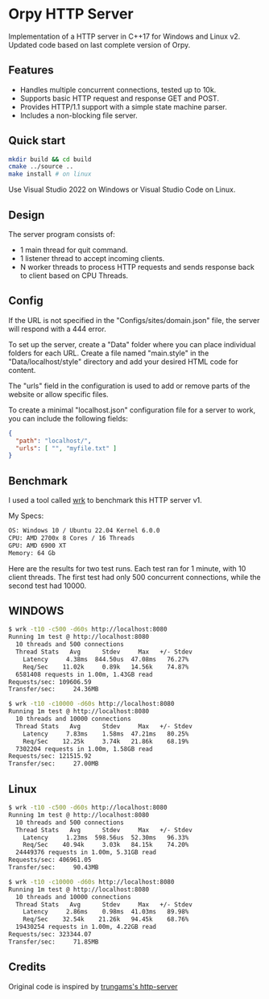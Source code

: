 # Orpy HTTP Server

Implementation of a HTTP server in C++17 for Windows and Linux v2.
Updated code based on last complete version of Orpy.

## Features

- Handles multiple concurrent connections, tested up to 10k.
- Supports basic HTTP request and response GET and POST.
- Provides HTTP/1.1 support with a simple state machine parser.
- Includes a non-blocking file server.

## Quick start

```bash
mkdir build && cd build
cmake ../source ..
make install # on linux
```

Use Visual Studio 2022 on Windows or Visual Studio Code on Linux.

## Design

The server program consists of:

- 1 main thread for quit command.
- 1 listener thread to accept incoming clients.
- N worker threads to process HTTP requests and sends response back to client based on CPU Threads.

## Config

If the URL is not specified in the "Configs/sites/domain.json" file, the server will respond with a 444 error. 

To set up the server, create a "Data" folder where you can place individual folders for each URL.
Create a file named "main.style" in the "Data/localhost/style" directory and add your desired HTML code for content.

The "urls" field in the configuration is used to add or remove parts of the website or allow specific files.

To create a minimal "localhost.json" configuration file for a server to work, you can include the following fields:
```json
{
  "path": "localhost/",
  "urls": [ "", "myfile.txt" ]
}
```

## Benchmark

I used a tool called [wrk](https://github.com/wg/wrk) to benchmark this HTTP server v1. 

My Specs:
```bash
OS: Windows 10 / Ubuntu 22.04 Kernel 6.0.0
CPU: AMD 2700x 8 Cores / 16 Threads
GPU: AMD 6900 XT
Memory: 64 Gb
```

Here are the results for two test runs. Each test ran for 1 minute, with 10 client threads. The first test had only 500 concurrent connections, while the second test had 10000.

## WINDOWS

```bash
$ wrk -t10 -c500 -d60s http://localhost:8080
Running 1m test @ http://localhost:8080
  10 threads and 500 connections
  Thread Stats   Avg      Stdev     Max   +/- Stdev
    Latency     4.38ms  844.50us  47.08ms   76.27%
    Req/Sec    11.02k     0.89k   14.56k    74.87%
  6581408 requests in 1.00m, 1.43GB read
Requests/sec: 109606.59
Transfer/sec:     24.36MB
```

```bash
$ wrk -t10 -c10000 -d60s http://localhost:8080
Running 1m test @ http://localhost:8080
  10 threads and 10000 connections
  Thread Stats   Avg      Stdev     Max   +/- Stdev
    Latency     7.83ms    1.58ms  47.21ms   80.25%
    Req/Sec    12.25k     3.74k   21.86k    68.19%
  7302204 requests in 1.00m, 1.58GB read
Requests/sec: 121515.92
Transfer/sec:     27.00MB
```

## Linux

```bash
$ wrk -t10 -c500 -d60s http://localhost:8080
Running 1m test @ http://localhost:8080
  10 threads and 500 connections
  Thread Stats   Avg      Stdev     Max   +/- Stdev
    Latency     1.23ms  598.56us  52.30ms   96.33%
    Req/Sec    40.94k     3.03k   84.15k    74.20%
  24449376 requests in 1.00m, 5.31GB read
Requests/sec: 406961.05
Transfer/sec:     90.43MB
```

```bash
$ wrk -t10 -c10000 -d60s http://localhost:8080
Running 1m test @ http://localhost:8080
  10 threads and 10000 connections
  Thread Stats   Avg      Stdev     Max   +/- Stdev
    Latency     2.86ms    0.98ms  41.03ms   89.98%
    Req/Sec    32.54k    21.26k   94.45k    68.76%
  19430254 requests in 1.00m, 4.22GB read
Requests/sec: 323344.07
Transfer/sec:     71.85MB
```

## Credits
Original code is inspired by [trungams's http-server](https://github.com/trungams/http-server)